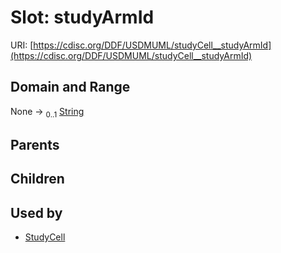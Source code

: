 
# Slot: studyArmId




URI: [https://cdisc.org/DDF/USDMUML/studyCell__studyArmId](https://cdisc.org/DDF/USDMUML/studyCell__studyArmId)


## Domain and Range

None &#8594;  <sub>0..1</sub> [String](types/String.md)

## Parents


## Children


## Used by

 * [StudyCell](StudyCell.md)
